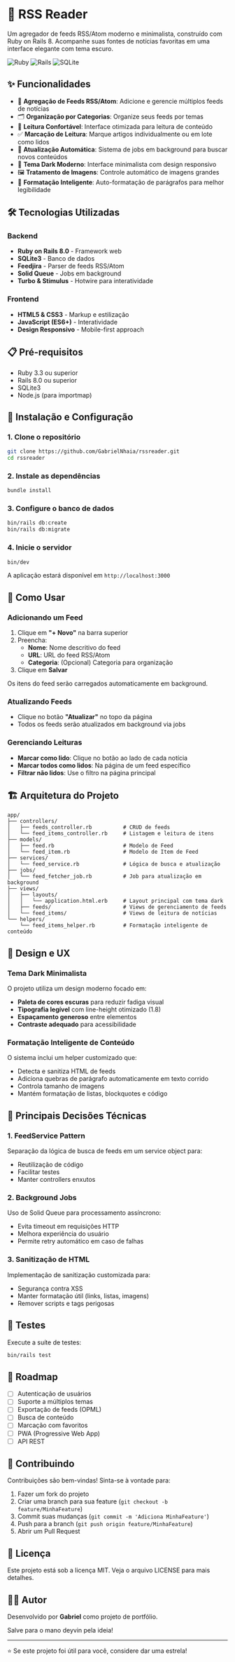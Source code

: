 # 📰 RSS Reader

Um agregador de feeds RSS/Atom moderno e minimalista, construído com Ruby on Rails 8. Acompanhe suas fontes de notícias favoritas em uma interface elegante com tema escuro.

![Ruby](https://img.shields.io/badge/Ruby-3.3+-red.svg)
![Rails](https://img.shields.io/badge/Rails-8.0-red.svg)
![SQLite](https://img.shields.io/badge/SQLite-3-blue.svg)

## ✨ Funcionalidades

- 📡 **Agregação de Feeds RSS/Atom**: Adicione e gerencie múltiplos feeds de notícias
- 🗂️ **Organização por Categorias**: Organize seus feeds por temas
- 📖 **Leitura Confortável**: Interface otimizada para leitura de conteúdo
- ✅ **Marcação de Leitura**: Marque artigos individualmente ou em lote como lidos
- 🔄 **Atualização Automática**: Sistema de jobs em background para buscar novos conteúdos
- 🎨 **Tema Dark Moderno**: Interface minimalista com design responsivo
- 🖼️ **Tratamento de Imagens**: Controle automático de imagens grandes
- 📝 **Formatação Inteligente**: Auto-formatação de parágrafos para melhor legibilidade

## 🛠️ Tecnologias Utilizadas

### Backend
- **Ruby on Rails 8.0** - Framework web
- **SQLite3** - Banco de dados
- **Feedjira** - Parser de feeds RSS/Atom
- **Solid Queue** - Jobs em background
- **Turbo & Stimulus** - Hotwire para interatividade

### Frontend
- **HTML5 & CSS3** - Markup e estilização
- **JavaScript (ES6+)** - Interatividade
- **Design Responsivo** - Mobile-first approach

## 📋 Pré-requisitos

- Ruby 3.3 ou superior
- Rails 8.0 ou superior
- SQLite3
- Node.js (para importmap)

## 🚀 Instalação e Configuração

### 1. Clone o repositório

```bash
git clone https://github.com/GabrielNhaia/rssreader.git
cd rssreader
```

### 2. Instale as dependências

```bash
bundle install
```

### 3. Configure o banco de dados

```bash
bin/rails db:create
bin/rails db:migrate
```

### 4. Inicie o servidor

```bash
bin/dev
```

A aplicação estará disponível em `http://localhost:3000`

## 📖 Como Usar

### Adicionando um Feed

1. Clique em **"+ Novo"** na barra superior
2. Preencha:
   - **Nome**: Nome descritivo do feed
   - **URL**: URL do feed RSS/Atom
   - **Categoria**: (Opcional) Categoria para organização
3. Clique em **Salvar**

Os itens do feed serão carregados automaticamente em background.

### Atualizando Feeds

- Clique no botão **"Atualizar"** no topo da página
- Todos os feeds serão atualizados em background via jobs

### Gerenciando Leituras

- **Marcar como lido**: Clique no botão ao lado de cada notícia
- **Marcar todos como lidos**: Na página de um feed específico
- **Filtrar não lidos**: Use o filtro na página principal

## 🏗️ Arquitetura do Projeto

```
app/
├── controllers/
│   ├── feeds_controller.rb          # CRUD de feeds
│   └── feed_items_controller.rb     # Listagem e leitura de itens
├── models/
│   ├── feed.rb                      # Modelo de Feed
│   └── feed_item.rb                 # Modelo de Item de Feed
├── services/
│   └── feed_service.rb              # Lógica de busca e atualização
├── jobs/
│   └── feed_fetcher_job.rb          # Job para atualização em background
├── views/
│   ├── layouts/
│   │   └── application.html.erb     # Layout principal com tema dark
│   ├── feeds/                       # Views de gerenciamento de feeds
│   └── feed_items/                  # Views de leitura de notícias
└── helpers/
    └── feed_items_helper.rb         # Formatação inteligente de conteúdo
```

## 🎨 Design e UX

### Tema Dark Minimalista

O projeto utiliza um design moderno focado em:
- **Paleta de cores escuras** para reduzir fadiga visual
- **Tipografia legível** com line-height otimizado (1.8)
- **Espaçamento generoso** entre elementos
- **Contraste adequado** para acessibilidade

### Formatação Inteligente de Conteúdo

O sistema inclui um helper customizado que:
- Detecta e sanitiza HTML de feeds
- Adiciona quebras de parágrafo automaticamente em texto corrido
- Controla tamanho de imagens
- Mantém formatação de listas, blockquotes e código

## 🔧 Principais Decisões Técnicas

### 1. FeedService Pattern
Separação da lógica de busca de feeds em um service object para:
- Reutilização de código
- Facilitar testes
- Manter controllers enxutos

### 2. Background Jobs
Uso de Solid Queue para processamento assíncrono:
- Evita timeout em requisições HTTP
- Melhora experiência do usuário
- Permite retry automático em caso de falhas

### 3. Sanitização de HTML
Implementação de sanitização customizada para:
- Segurança contra XSS
- Manter formatação útil (links, listas, imagens)
- Remover scripts e tags perigosas

## 🧪 Testes

Execute a suíte de testes:

```bash
bin/rails test
```

## 📝 Roadmap

- [ ] Autenticação de usuários
- [ ] Suporte a múltiplos temas
- [ ] Exportação de feeds (OPML)
- [ ] Busca de conteúdo
- [ ] Marcação com favoritos
- [ ] PWA (Progressive Web App)
- [ ] API REST

## 🤝 Contribuindo

Contribuições são bem-vindas! Sinta-se à vontade para:

1. Fazer um fork do projeto
2. Criar uma branch para sua feature (`git checkout -b feature/MinhaFeature`)
3. Commit suas mudanças (`git commit -m 'Adiciona MinhaFeature'`)
4. Push para a branch (`git push origin feature/MinhaFeature`)
5. Abrir um Pull Request

## 📄 Licença

Este projeto está sob a licença MIT. Veja o arquivo LICENSE para mais detalhes.

## 👨‍💻 Autor

Desenvolvido por **Gabriel** como projeto de portfólio.

Salve para o mano deyvin pela ideia!

---

⭐ Se este projeto foi útil para você, considere dar uma estrela!
